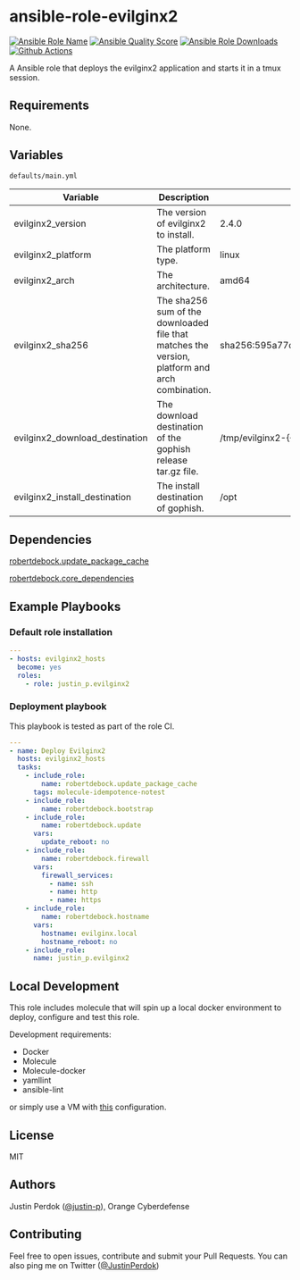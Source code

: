 # ansible-role-evilginx2

[![Ansible Role Name](https://img.shields.io/ansible/role/51897?label=Role%20Name&logo=ansible&style=flat-square)](https://galaxy.ansible.com/justin_p/evilginx2)
[![Ansible Quality Score](https://img.shields.io/ansible/quality/51897?label=Ansible%20Quality%20Score&logo=ansible&style=flat-square)](https://galaxy.ansible.com/justin_p/evilginx2)
[![Ansible Role Downloads](https://img.shields.io/ansible/role/d/51897?label=Ansible%20Role%20Downloads&logo=ansible&style=flat-square)](https://galaxy.ansible.com/justin_p/evilginx2)
[![Github Actions](https://img.shields.io/github/workflow/status/justin-p/ansible-role-evilginx2/CI?label=Github%20Actions&logo=github&style=flat-square)](https://github.com/justin-p/ansible-role-evilginx2/actions)

A Ansible role that deploys the evilginx2 application and starts it in a tmux session. 

## Requirements

None.

## Variables

`defaults/main.yml`

| Variable                       | Description                                                                                    | Default value                                                                               |
| ------------------------------ | ---------------------------------------------------------------------------------------------- | ------------------------------------------------------------------------------------------- |
| evilginx2_version              | The version of evilginx2 to install.                                                           | 2.4.0                                                                                       |
| evilginx2_platform             | The platform type.                                                                             | linux                                                                                       |
| evilginx2_arch                 | The architecture.                                                                              | amd64                                                                                       |
| evilginx2_sha256               | The sha256 sum of the downloaded file that matches the version, platform and arch combination. | sha256:595a77ddfb6f674bd5bc1c297ae912f5ebf6ba218a2f857ff46b7b37d1a9678b                     |
| evilginx2_download_destination | The download destination of the gophish release tar.gz file.                                   | /tmp/evilginx2-{{ evilginx2_version }}-{{ evilginx2_platform }}-{{ evilginx2_arch }}.tar.gz |
| evilginx2_install_destination  | The install destination of gophish.                                                            | /opt                                                                                        |

## Dependencies

[robertdebock.update_package_cache](https://github.com/robertdebock/ansible-role-update_package_cache)

[robertdebock.core_dependencies](https://github.com/robertdebock/ansible-role-core_dependencies)

## Example Playbooks

### Default role installation

```yaml
---
- hosts: evilginx2_hosts
  become: yes
  roles:
    - role: justin_p.evilginx2
```

### Deployment playbook

This playbook is tested as part of the role CI.

```yaml
---
- name: Deploy Evilginx2
  hosts: evilginx2_hosts
  tasks:
    - include_role:
        name: robertdebock.update_package_cache
      tags: molecule-idempotence-notest
    - include_role:
        name: robertdebock.bootstrap
    - include_role:
        name: robertdebock.update
      vars:
        update_reboot: no
    - include_role:
        name: robertdebock.firewall
      vars:
        firewall_services:
          - name: ssh
          - name: http
          - name: https
    - include_role:
        name: robertdebock.hostname
      vars:
        hostname: evilginx.local
        hostname_reboot: no
    - include_role:
      name: justin_p.evilginx2
```

## Local Development

This role includes molecule that will spin up a local docker environment to deploy, configure and test this role.

Development requirements:

- Docker
- Molecule
- Molecule-docker
- yamllint
- ansible-lint

or simply use a VM with [this](https://github.com/justin-p/ansible-terraform-workstation) configuration.

## License

MIT

## Authors

Justin Perdok ([@justin-p](https://github.com/justin-p/)), Orange Cyberdefense

## Contributing

Feel free to open issues, contribute and submit your Pull Requests. You can also ping me on Twitter ([@JustinPerdok](https://twitter.com/JustinPerdok))
